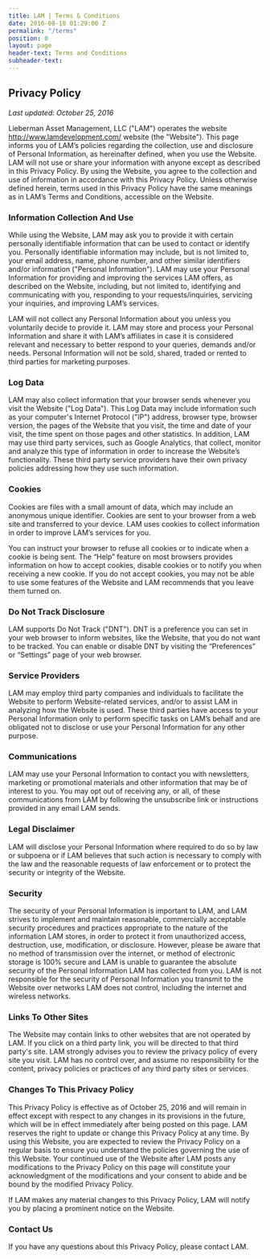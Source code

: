 ```yaml
---
title: LAM | Terms & Conditions
date: 2016-08-18 01:29:00 Z
permalink: "/terms"
position: 0
layout: page
header-text: Terms and Conditions
subheader-text: 
---
```

## Privacy Policy
*Last updated: October 25, 2016*

Lieberman Asset Management, LLC ("LAM") operates the website http://www.lamdevelopment.com/ website (the "Website").  This page informs you of LAM’s policies regarding the collection, use and disclosure of Personal Information, as hereinafter defined, when you use the Website.  LAM will not use or share your information with anyone except as described in this Privacy Policy.  By using the Website, you agree to the collection and use of information in accordance with this Privacy Policy. Unless otherwise defined herein, terms used in this Privacy Policy have the same meanings as in LAM’s Terms and Conditions, accessible on the Website.

### Information Collection And Use

While using the Website, LAM may ask you to provide it with certain personally identifiable information that can be used to contact or identify you. Personally identifiable information may include, but is not limited to, your email address, name, phone number, and other similar identifiers and/or information ("Personal Information").  LAM may use your Personal Information for providing and improving the services LAM offers, as described on the Website, including, but not limited to, identifying and communicating with you, responding to your requests/inquiries, servicing your inquiries, and improving LAM’s services.

LAM will not collect any Personal Information about you unless you voluntarily decide to provide it.  LAM may store and process your Personal Information and share it with LAM’s affiliates in case it is considered relevant and necessary to better respond to your queries, demands and/or needs.  Personal Information will not be sold, shared, traded or rented to third parties for marketing purposes.

### Log Data
LAM may also collect information that your browser sends whenever you visit the Website ("Log Data"). This Log Data may include information such as your computer's Internet Protocol ("IP") address, browser type, browser version, the pages of the Website that you visit, the time and date of your visit, the time spent on those pages and other statistics.  In addition, LAM may use third party services, such as Google Analytics, that collect, monitor and analyze this type of information in order to increase the Website’s functionality. These third party service providers have their own privacy policies addressing how they use such information.

### Cookies
Cookies are files with a small amount of data, which may include an anonymous unique identifier. Cookies are sent to your browser from a web site and transferred to your device. LAM uses cookies to collect information in order to improve LAM’s services for you.

You can instruct your browser to refuse all cookies or to indicate when a cookie is being sent. The “Help” feature on most browsers provides information on how to accept cookies, disable cookies or to notify you when receiving a new cookie.  If you do not accept cookies, you may not be able to use some features of the Website and LAM recommends that you leave them turned on.

### Do Not Track Disclosure
LAM supports Do Not Track ("DNT"). DNT is a preference you can set in your web browser to inform websites, like the Website, that you do not want to be tracked.  You can enable or disable DNT by visiting the “Preferences” or “Settings” page of your web browser.

### Service Providers
LAM may employ third party companies and individuals to facilitate the Website to perform Website-related services, and/or to assist LAM in analyzing how the Website is used.  These third parties have access to your Personal Information only to perform specific tasks on LAM’s behalf and are obligated not to disclose or use your Personal Information for any other purpose.

### Communications
LAM may use your Personal Information to contact you with newsletters, marketing or promotional materials and other information that may be of interest to you. You may opt out of receiving any, or all, of these communications from LAM by following the unsubscribe link or instructions provided in any email LAM sends.

### Legal Disclaimer
LAM will disclose your Personal Information where required to do so by law or subpoena or if LAM believes that such action is necessary to comply with the law and the reasonable requests of law enforcement or to protect the security or integrity of the Website.

### Security
The security of your Personal Information is important to LAM, and LAM strives to implement and maintain reasonable, commercially acceptable security procedures and practices appropriate to the nature of the information LAM stores, in order to protect it from unauthorized access, destruction, use, modification, or disclosure.  However, please be aware that no method of transmission over the internet, or method of electronic storage is 100% secure and LAM is unable to guarantee the absolute security of the Personal Information LAM has collected from you. LAM is not responsible for the security of Personal Information you transmit to the Website over networks LAM does not control, including the internet and wireless networks.  

### Links To Other Sites
The Website may contain links to other websites that are not operated by LAM. If you click on a third party link, you will be directed to that third party's site. LAM strongly advises you to review the privacy policy of every site you visit.
LAM has no control over, and assume no responsibility for the content, privacy policies or practices of any third party sites or services.

### Changes To This Privacy Policy
This Privacy Policy is effective as of October 25, 2016 and will remain in effect except with respect to any changes in its provisions in the future, which will be in effect immediately after being posted on this page.  LAM reserves the right to update or change this Privacy Policy at any time. By using this Website, you are expected to review the Privacy Policy on a regular basis to ensure you understand the policies governing the use of this Website.  Your continued use of the Website after LAM posts any modifications to the Privacy Policy on this page will constitute your acknowledgment of the modifications and your consent to abide and be bound by the modified Privacy Policy.

If LAM makes any material changes to this Privacy Policy, LAM will notify you by placing a prominent notice on the Website.

### Contact Us
If you have any questions about this Privacy Policy, please contact LAM.


